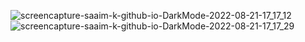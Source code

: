 ![screencapture-saaim-k-github-io-DarkMode-2022-08-21-17_17_12](https://user-images.githubusercontent.com/89778620/185790558-f554aed6-589d-4566-88f6-5033fd6d654d.png)
![screencapture-saaim-k-github-io-DarkMode-2022-08-21-17_17_29](https://user-images.githubusercontent.com/89778620/185790488-ad76289f-a7b1-46ce-8567-704df510078f.png)
